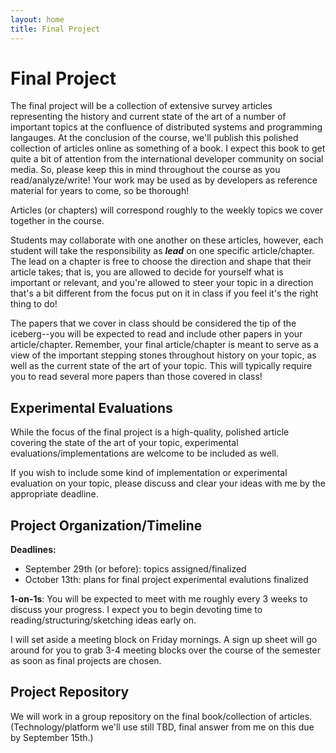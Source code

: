 ```yaml
---
layout: home
title: Final Project
---
```


# Final Project

The final project will be a collection of extensive survey articles representing
the history and current state of the art of a number of important topics at the
confluence of distributed systems and programming langauges. At the conclusion
of the course, we'll publish this polished collection of articles online as
something of a book. I expect this book to get quite a bit of attention from the
international developer community on social media. So, please keep this in mind
throughout the course as you read/analyze/write! Your work may be used as by
developers as reference material for years to come, so be thorough!

Articles (or chapters) will correspond roughly to the weekly topics we cover
together in the course.

Students may collaborate with one another on these articles, however, each
student will take the responsibility as **_lead_** on one specific
article/chapter. The lead on a chapter is free to choose the direction and shape
that their article takes; that is, you are allowed to decide for yourself what
is important or relevant, and you're allowed to steer your topic in a direction
that's a bit different from the focus put on it in class if you feel it's the
right thing to do!

The papers that we cover in class should be considered the tip of the
iceberg--you will be expected to read and include other papers in your
article/chapter. Remember, your final article/chapter is meant to serve as a
view of the important stepping stones throughout history on your topic, as well
as the current state of the art of your topic. This will typically require you
to read several more papers than those covered in class!


## Experimental Evaluations

While the focus of the final project is a high-quality, polished article
covering the state of the art of your topic, experimental
evaluations/implementations are welcome to be included as well.

If you wish to include some kind of implementation or experimental evaluation on
your topic, please discuss and clear your ideas with me by the appropriate
deadline.


## Project Organization/Timeline

**Deadlines:**

- September 29th (or before): topics assigned/finalized
- October 13th: plans for final project experimental evalutions finalized

**1-on-1s**: You will be expected to meet with me roughly every 3 weeks to
discuss your progress. I expect you to begin devoting time to
reading/structuring/sketching ideas early on.

I will set aside a meeting block on Friday mornings. A sign up sheet will go
around for you to grab 3-4 meeting blocks over the course of the semester as
soon as final projects are chosen.


## Project Repository

We will work in a group repository on the final book/collection of articles.
(Technology/platform we'll use still TBD, final answer from me on this due by
September 15th.)






